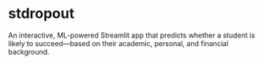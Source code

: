 # stdropout
An interactive, ML-powered Streamlit app that predicts whether a student is likely to succeed—based on their academic, personal, and financial background.
